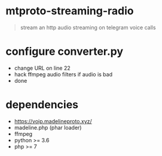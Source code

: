 # mtproto-streaming-radio
> stream an http audio streaming on telegram voice calls

# configure converter.py
- change URL on line 22
- hack ffmpeg audio filters if audio is bad
- done

# dependencies
- https://voip.madelineproto.xyz/
- madeline.php (phar loader)
- ffmpeg
- python >= 3.6
- php >= 7
